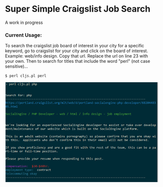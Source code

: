 # Super Simple Craigslist Job Search

A work in progress

### Current Usage:

To search the craigslist job board of interest in your city for a specific keyword, go to craigslist for your city and click on the board of interest. Example: web/info design. Copy that url.
Replace the url on line 23 with your own. Then to search for titles that include the word "perl" (not case sensitive)...
```
$ perl cljs.pl perl
```
![Example Screen Shot](./ss.PNG)